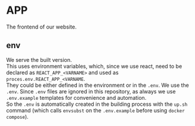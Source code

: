 # APP

The frontend of our website.  

## env

We serve the built version.  
This uses environment variables, which, since we use react, need to be declared as `REACT_APP_<VARNAME>` and used as `proces.env.REACT_APP_<VARNAME`.  
They could be either defined in the environment or in the `.env`. We use the `.env`.
Since `.env` files are ignored in this repository, as always we use `.env.example` templates for convenience and automation.  
So the `.env` is automatically created in the building process with the `up.sh` command (which calls `envsubst` on the `.env.example` before using `docker compose`).  
